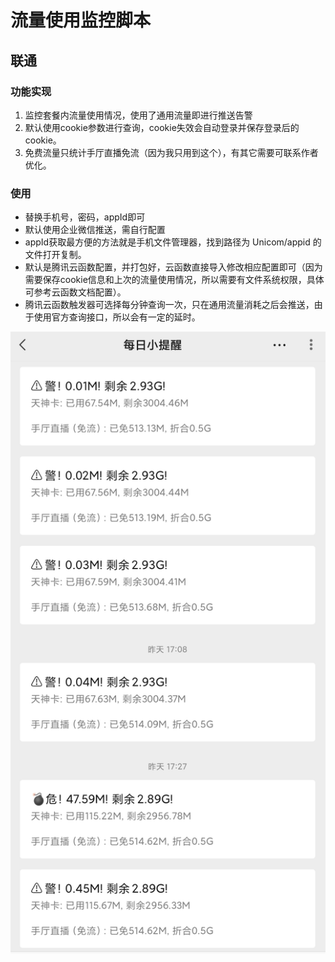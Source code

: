# 流量使用监控脚本

## 联通

### 功能实现

1. 监控套餐内流量使用情况，使用了通用流量即进行推送告警
2. 默认使用cookie参数进行查询，cookie失效会自动登录并保存登录后的cookie。
3. 免费流量只统计手厅直播免流（因为我只用到这个），有其它需要可联系作者优化。

### 使用
- 替换手机号，密码，appId即可
- 默认使用企业微信推送，需自行配置
- appId获取最方便的方法就是手机文件管理器，找到路径为 Unicom/appid 的文件打开复制。
- 默认是腾讯云函数配置，并打包好，云函数直接导入修改相应配置即可（因为需要保存cookie信息和上次的流量使用情况，所以需要有文件系统权限，具体可参考云函数文档配置）。
- 腾讯云函数触发器可选择每分钟查询一次，只在通用流量消耗之后会推送，由于使用官方查询接口，所以会有一定的延时。

![unicom告警](image/unicom1.png)

